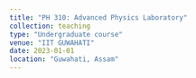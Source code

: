 ```yaml
---
title: "PH 310: Advanced Physics Laboratory"
collection: teaching
type: "Undergraduate course"
venue: "IIT GUWAHATI"
date: 2023-01-01
location: "Guwahati, Assam"
---
```

